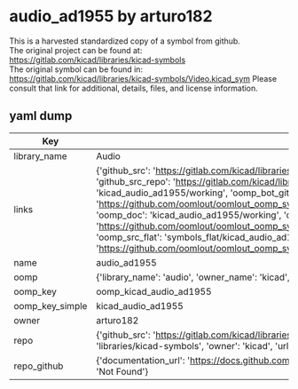 # audio_ad1955 by arturo182  
This is a harvested standardized copy of a symbol from github.  
The original project can be found at:  
https://gitlab.com/kicad/libraries/kicad-symbols  
The original symbol can be found in:
https://gitlab.com/kicad/libraries/kicad-symbols/Video.kicad_sym
Please consult that link for additional, details, files, and license information.  
## yaml dump  
| Key | Value |  
| --- | --- |  
| library_name | Audio |  
| links | {'github_src': 'https://gitlab.com/kicad/libraries/kicad-symbols/Video.kicad_sym', 'github_src_repo': 'https://gitlab.com/kicad/libraries/kicad-symbols', 'oomp_bot': 'kicad_audio_ad1955/working', 'oomp_bot_github': 'https://github.com/oomlout/oomlout_oomp_symbol_bot/tree/main/kicad_audio_ad1955/working', 'oomp_doc': 'kicad_audio_ad1955/working', 'oomp_doc_github': 'https://github.com/oomlout/oomlout_oomp_symbol_doc/tree/main/kicad_audio_ad1955/working', 'oomp_src_flat': 'symbols_flat/kicad_audio_ad1955/working', 'oomp_src_flat_github': 'https://github.com/oomlout/oomlout_oomp_symbol_src/tree/main/kicad_audio_ad1955/working'} |  
| name | audio_ad1955 |  
| oomp | {'library_name': 'audio', 'owner_name': 'kicad', 'symbol_name': 'audio_ad1955'} |  
| oomp_key | oomp_kicad_audio_ad1955 |  
| oomp_key_simple | kicad_audio_ad1955 |  
| owner | arturo182 |  
| repo | {'github_src': 'https://gitlab.com/kicad/libraries/kicad-symbols/Video.kicad_sym', 'name': 'libraries/kicad-symbols', 'owner': 'kicad', 'url': 'https://gitlab.com/kicad/libraries/kicad-symbols'} |  
| repo_github | {'documentation_url': 'https://docs.github.com/rest/repos/repos#get-a-repository', 'message': 'Not Found'} |  

